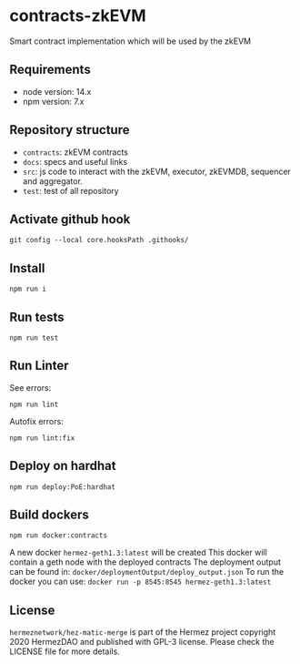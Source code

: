 # contracts-zkEVM

Smart contract implementation which will be used by the zkEVM

## Requirements

- node version: 14.x
- npm version: 7.x

## Repository structure

- `contracts`: zkEVM contracts
- `docs`: specs and useful links
- `src`: js code to interact with the zkEVM, executor, zkEVMDB, sequencer and aggregator.
- `test`: test of all repository 

## Activate github hook

```
git config --local core.hooksPath .githooks/
```

## Install

```
npm run i
```

## Run tests

```
npm run test
```

## Run Linter

See errors:

```
npm run lint
```

Autofix errors:

```
npm run lint:fix
```

## Deploy on hardhat

```
npm run deploy:PoE:hardhat
```

## Build dockers

```
npm run docker:contracts
```

A new docker `hermez-geth1.3:latest` will be created
This docker will contain a geth node with the deployed contracts
The deployment output can be found in: `docker/deploymentOutput/deploy_output.json`
To run the docker you can use: `docker run -p 8545:8545 hermez-geth1.3:latest`

## License

`hermeznetwork/hez-matic-merge` is part of the Hermez project copyright 2020 HermezDAO and published with GPL-3 license. Please check the LICENSE file for more details.
